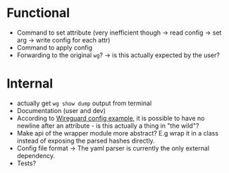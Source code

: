 # Functional
- Command to set attribute (very inefficient though -> read config -> set arg -> write config for each attr)
- Command to apply config
- Forwarding to the original `wg`? -> is this actually expected by the user?
# Internal
- actually get `wg show dump` output from terminal
- Documentation (user and dev)
- According to [Wireguard config example](https://manpages.debian.org/unstable/wireguard-tools/wg.8.en.html), it is possible to have
no newline after an attribute - is this actually a thing in "the wild"?
- Make api of the wrapper module more abstract? E.g wrap it in a class instead of exposing the parsed hashes
directly.
- Config file format -> The yaml parser is currently the only external dependency.
- Tests?


